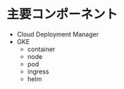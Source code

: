 # 主要コンポーネント

* Cloud Deployment Manager
* GKE
    * container
    * node
    * pod
    * ingress
    * helm

